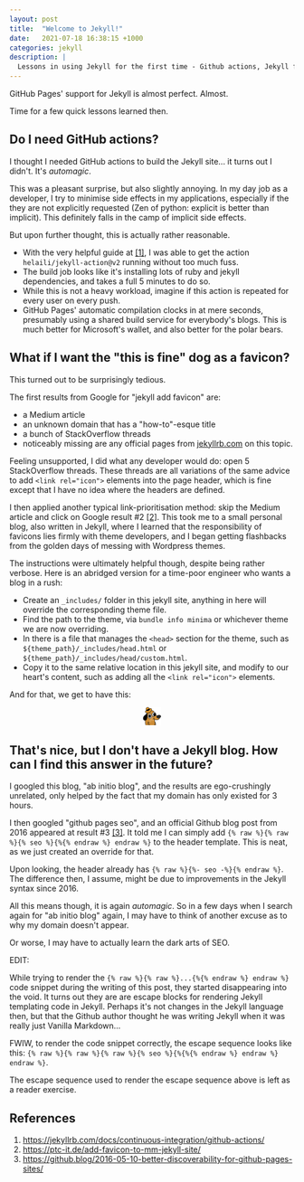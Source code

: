 ```yaml
---
layout: post
title:  "Welcome to Jekyll!"
date:   2021-07-18 16:38:15 +1000
categories: jekyll
description: |
  Lessons in using Jekyll for the first time - Github actions, Jekyll favicon, and SEO
---
```

GitHub Pages' support for Jekyll is almost perfect. Almost.

Time for a few quick lessons learned then.

## Do I need GitHub actions?
I thought I needed GitHub actions to build the Jekyll site... it turns out I didn't. It's *automagic*.

This was a pleasant surprise, but also slightly annoying. In my day job as a developer, I try to minimise side effects in my applications, especially if the they are not explicitly requested (Zen of python: explicit is better than implicit). This definitely falls in the camp of implicit side effects.

But upon further thought, this is actually rather reasonable.
- With the very helpful guide at [[1]](#ref1), I was able to get the action `helaili/jekyll-action@v2` running without too much fuss.
- The build job looks like it's installing lots of ruby and jekyll dependencies, and takes a full 5 minutes to do so.
- While this is not a heavy workload, imagine if this action is repeated for every user on every push.
- GitHub Pages' automatic compilation clocks in at mere seconds, presumably using a shared build service for everybody's blogs. This is much better for Microsoft's wallet, and also better for the polar bears.

## What if I want the "this is fine" dog as a favicon?
This turned out to be surprisingly tedious.

The first results from Google for "jekyll add favicon" are:
- a Medium article
- an unknown domain that has a "how-to"-esque title
- a bunch of StackOverflow threads
- noticeably missing are any official pages from [jekyllrb.com](jekyllrb.com) on this topic.

Feeling unsupported, I did what any developer would do: open 5 StackOverflow threads. These threads are all variations of the same advice to add `<link rel="icon">` elements into the page header, which is fine except that I have no idea where the headers are defined.

I then applied another typical link-prioritisation method: skip the Medium article and click on Google result #2 [[2]](#ref2). This took me to a small personal blog, also written in Jekyll, where I learned that the responsibility of favicons lies firmly with theme developers, and I began getting flashbacks from the golden days of messing with Wordpress themes.

The instructions were ultimately helpful though, despite being rather verbose. Here is an abridged version for a time-poor engineer who wants a blog in a rush:
- Create an `_includes/` folder in this jekyll site, anything in here will override the corresponding theme file.
- Find the path to the theme, via `bundle info minima` or whichever theme we are now overriding.
- In there is a file that manages the `<head>` section for the theme, such as `${theme_path}/_includes/head.html` or `${theme_path}/_includes/head/custom.html`.
- Copy it to the same relative location in this jekyll site, and modify to our heart's content, such as adding all the `<link rel="icon">` elements.

And for that, we get to have this:

<center><img src="/favicon-32x32.png"/></center>

## That's nice, but I don't have a Jekyll blog. How can I find this answer in the future?

I googled this blog, "ab initio blog", and the results are ego-crushingly unrelated, only helped by the fact that my domain has only existed for 3 hours.

I then googled "github pages seo", and an official Github blog post from 2016 appeared at result #3 [[3]](#ref3). It told me I can simply add `{% raw %}{% raw %}{% seo %}{%{% endraw %} endraw %}` to the header template. This is neat, as we just created an override for that.

Upon looking, the header already has `{% raw %}{%- seo -%}{% endraw %}`. The difference then, I assume, might be due to improvements in the Jekyll syntax since 2016.

All this means though, it is again *automagic*. So in a few days when I search again for "ab initio blog" again, I may have to think of another excuse as to why my domain doesn't appear.

Or worse, I may have to actually learn the dark arts of SEO.

EDIT:

While trying to render the `{% raw %}{% raw %}...{%{% endraw %} endraw %}` code snippet during the writing of this post, they started disappearing into the void. It turns out they are are escape blocks for rendering Jekyll templating code in Jekyll. Perhaps it's not changes in the Jekyll language then, but that the Github author thought he was writing Jekyll when it was really just Vanilla Markdown...

FWIW, to render the code snippet correctly, the escape sequence looks like this: `{% raw %}{% raw %}{% raw %}{% seo %}{%{%{% endraw %} endraw %} endraw %}`.

The escape sequence used to render the escape sequence above is left as a reader exercise.


## References

1. <a name="ref1" href="https://jekyllrb.com/docs/continuous-integration/github-actions/">https://jekyllrb.com/docs/continuous-integration/github-actions/</a>
2. <a name="ref2" href="https://ptc-it.de/add-favicon-to-mm-jekyll-site/">https://ptc-it.de/add-favicon-to-mm-jekyll-site/</a>
3. <a name="ref3" href="https://github.blog/2016-05-10-better-discoverability-for-github-pages-sites/">https://github.blog/2016-05-10-better-discoverability-for-github-pages-sites/</a>
